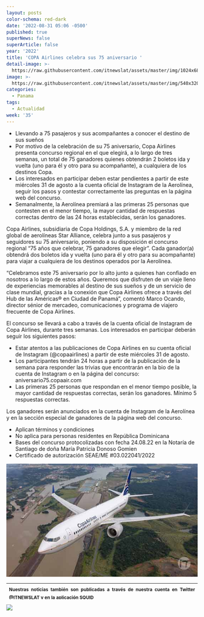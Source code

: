 ```yaml
---
layout: posts
color-schema: red-dark
date: '2022-08-31 05:06 -0500'
published: true
superNews: false
superArticle: false
year: '2022'
title: 'COPA Airlines celebra sus 75 aniversario '
detail-image: >-
  https://raw.githubusercontent.com/itnewslat/assets/master/img/1024x680/Copa-Max-g.jpg
image: >-
  https://raw.githubusercontent.com/itnewslat/assets/master/img/540x320/Copa-Max-p.jpg
categories:
  - Panama
tags:
  - Actualidad
week: '35'
---
```

- Llevando a 75 pasajeros y sus acompañantes a conocer el destino de sus sueños
- Por motivo de la celebración de su 75 aniversario, Copa Airlines presenta concurso regional en el que elegirá, a lo largo de tres semanas, un total de 75 ganadores quienes obtendrán 2 boletos ida y vuelta (uno para él y otro para su acompañante), a cualquiera de los destinos Copa.
- Los interesados en participar deben estar pendientes a partir de este miércoles 31 de agosto a la cuenta oficial de Instagram de la Aerolínea, seguir los pasos y contestar correctamente las preguntas en la página web del concurso.
- Semanalmente, la Aerolínea premiará a las primeras 25 personas que contesten en el menor tiempo, la mayor cantidad de respuestas correctas dentro de las 24 horas establecidas, serán los ganadores.

Copa Airlines, subsidiaria de Copa Holdings, S.A. y miembro de la red global de aerolíneas Star Alliance, celebra junto a sus pasajeros y seguidores su 75 aniversario, poniendo a su disposición el concurso regional “75 años que celebrar, 75 ganadores que elegir”. Cada ganador(a) obtendrá dos boletos ida y vuelta (uno para él y otro para su acompañante) para viajar a cualquiera de los destinos operados por la Aerolínea. 

“Celebramos este 75 aniversario por lo alto junto a quienes han confiado en nosotros a lo largo de estos años. Queremos que disfruten de un viaje lleno de experiencias memorables al destino de sus sueños y de un servicio de clase mundial, gracias a la conexión que Copa Airlines ofrece a través del Hub de las Américas® en Ciudad de Panamá”, comentó Marco Ocando, director sénior de mercadeo, comunicaciones y programa de viajero frecuente de Copa Airlines.

El concurso se llevará a cabo a través de la cuenta oficial de Instagram de Copa Airlines, durante tres semanas. Los interesados en participar deberán seguir los siguientes pasos:
- Estar atentos a las publicaciones de Copa Airlines en su cuenta oficial de Instagram (@copaairlines) a partir de este miércoles 31 de agosto.
- Los participantes tendrán 24 horas a partir de la publicación de la semana para responder las trivias que encontrarán en la bio de la cuenta de Instagram o en la página del concurso: aniversario75.copaair.com 
- Las primeras 25 personas que respondan en el menor tiempo posible, la mayor cantidad de respuestas correctas, serán los ganadores. Mínimo 5 respuestas correctas.

Los ganadores serán anunciados en la cuenta de Instagram de la Aerolínea y en la sección especial de ganadores de la página web del concurso. 

- Aplican términos y condiciones
- No aplica para personas residentes en República Dominicana
- Bases del concurso protocolizadas con fecha 24.08.22 en la Notaría de Santiago de doña María Patricia Donoso Gomien
- Certificado de autorización SEAE/ME #03.022041/2022

![](https://raw.githubusercontent.com/itnewslat/assets/master/img/540x320/Copa-Max-p.jpg)

<table style="height: 42px;" width="569">
<tbody>
<tr>
<td style="text-align: justify;"><sub><strong>Nuestras noticias también son publicadas a través de nuestra cuenta en Twitter <a href="https://twitter.com/itnewslat?lang=es">@ITNEWSLAT</a> y en la aplicación <a href="https://squidapp.co/en/">SQUID</a></strong></sub></td>
</tr>
</tbody>
</table>

<img src="https://tracker.metricool.com/c3po.jpg?hash=56f88a41e39ab42c063cc51676587a04"/>